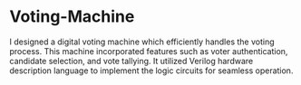 # Voting-Machine
I designed a digital voting machine which efficiently handles the voting process. This machine incorporated features such as voter authentication, candidate selection, and vote tallying. It utilized Verilog hardware description language to implement the logic circuits for seamless operation.
